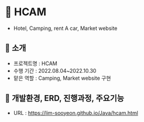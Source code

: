 📌 HCAM
====================

* Hotel, Camping, rent A car, Market website   

🔸 소개
-----------

* 프로젝트명 : HCAM
* 수행 기간  : 2022.08.04~2022.10.30
* 맡은 역할  : Camping, Market website 구현   

🔸 개발환경, ERD, 진행과정, 주요기능
------------
* URL       : <https://lim-sooyeon.github.io/Java/hcam.html>   
